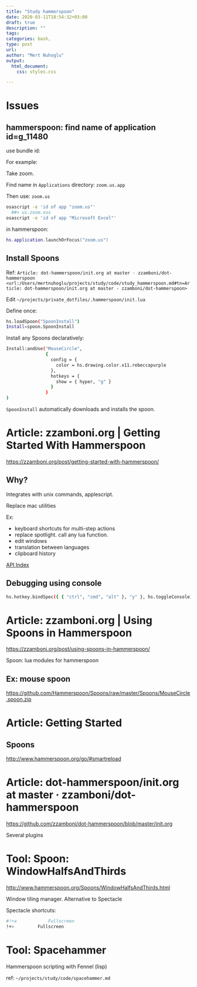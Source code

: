 ```yaml
---
title: "Study hammerspoon"
date: 2020-03-11T18:54:32+03:00
draft: true
description: ""
tags:
categories: bash,
type: post
url:
author: "Mert Nuhoglu"
output:
  html_document:
    css: styles.css

---
```


# Issues

## hammerspoon: find name of application id=g_11480

use bundle id:

For example:

Take zoom.

Find name in `Applications` directory: `zoom.us.app`

Then use: `zoom.us`

```bash
osascript -e 'id of app "zoom.us"'
  ##> us.zoom.xos
osascript -e 'id of app "Microsoft Excel"'
```

in hammerspoon:

```lua
hs.application.launchOrFocus("zoom.us")
```

## Install Spoons

Ref: `Article: dot-hammerspoon/init.org at master · zzamboni/dot-hammerspoon <url:/Users/mertnuhoglu/projects/study/code/study_hammerspoon.md#tn=Article: dot-hammerspoon/init.org at master · zzamboni/dot-hammerspoon>`

Edit `~/projects/private_dotfiles/.hammerspoon/init.lua`

Define once:

``` bash
hs.loadSpoon("SpoonInstall")
Install=spoon.SpoonInstall
```

Install any Spoons declaratively:

``` bash
Install:andUse("MouseCircle",
               {
                 config = {
                   color = hs.drawing.color.x11.rebeccapurple
                 },
                 hotkeys = {
                   show = { hyper, "g" }
                 }
               }
)
```

`SpoonInstall` automatically downloads and installs the spoon.

# Article: zzamboni.org | Getting Started With Hammerspoon

https://zzamboni.org/post/getting-started-with-hammerspoon/

## Why?

Integrates with unix commands, applescript.

Replace mac utilities

Ex:

- keyboard shortcuts for multi-step actions
- replace spotlight. call any lua function.
- edit windows
- translation between languages
- clipboard history

[API Index](http://www.hammerspoon.org/docs/index.html)

## Debugging using console

``` bash
hs.hotkey.bindSpec({ { "ctrl", "cmd", "alt" }, "y" }, hs.toggleConsole)
```

# Article: zzamboni.org | Using Spoons in Hammerspoon

https://zzamboni.org/post/using-spoons-in-hammerspoon/

Spoon: lua modules for hammerspoon

## Ex: mouse spoon

https://github.com/Hammerspoon/Spoons/raw/master/Spoons/MouseCircle.spoon.zip

# Article: Getting Started

## Spoons

http://www.hammerspoon.org/go/#smartreload

# Article: dot-hammerspoon/init.org at master · zzamboni/dot-hammerspoon

https://github.com/zzamboni/dot-hammerspoon/blob/master/init.org

Several plugins

# Tool: Spoon: WindowHalfsAndThirds

http://www.hammerspoon.org/Spoons/WindowHalfsAndThirds.html

Window tiling manager. Alternative to Spectacle

Spectacle shortcuts:

``` bash
#!+a			Fullscreen
!+>			Fullscreen
```

# Tool: Spacehammer

Hammerspoon scripting with Fennel (lisp)

ref: `~/projects/study/code/spacehammer.md`
